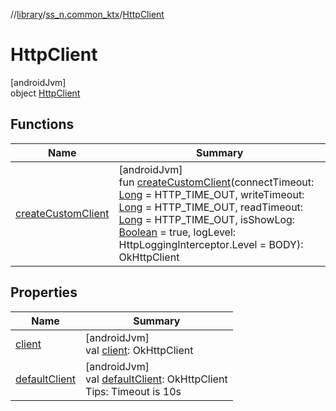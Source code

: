 //[library](../../../index.md)/[ss_n.common_ktx](../index.md)/[HttpClient](index.md)

# HttpClient

[androidJvm]\
object [HttpClient](index.md)

## Functions

| Name | Summary |
|---|---|
| [createCustomClient](create-custom-client.md) | [androidJvm]<br>fun [createCustomClient](create-custom-client.md)(connectTimeout: [Long](https://kotlinlang.org/api/latest/jvm/stdlib/kotlin/-long/index.html) = HTTP_TIME_OUT, writeTimeout: [Long](https://kotlinlang.org/api/latest/jvm/stdlib/kotlin/-long/index.html) = HTTP_TIME_OUT, readTimeout: [Long](https://kotlinlang.org/api/latest/jvm/stdlib/kotlin/-long/index.html) = HTTP_TIME_OUT, isShowLog: [Boolean](https://kotlinlang.org/api/latest/jvm/stdlib/kotlin/-boolean/index.html) = true, logLevel: HttpLoggingInterceptor.Level = BODY): OkHttpClient |

## Properties

| Name | Summary |
|---|---|
| [client](client.md) | [androidJvm]<br>val [client](client.md): OkHttpClient |
| [defaultClient](default-client.md) | [androidJvm]<br>val [defaultClient](default-client.md): OkHttpClient<br>Tips: Timeout is 10s |
